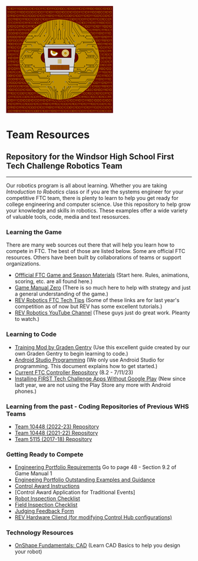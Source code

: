 <img src="https://github.com/WindsorHSRobotics/Team_Resources/blob/master/Logos/WHSROBO.png?raw=true" width="290" height="290">

# Team Resources

## Repository for the Windsor High School First Tech Challenge Robotics Team
---
Our robotics program is all about learning.  Whether you are taking <i>Introduction to Robotics</i> class or if you are the systems engineer for your competitive FTC team, there is plenty to learn to help you get ready for college engineering and computer science.  Use this repository to help grow your knowledge and skills in robotics.  These examples offer a wide variety of valuable tools, code, media and text resosurces.

### Learning the Game

There are many web sources out there that will help you learn how to compete in FTC.  The best of those are listed below.  Some are official FTC resources.  Others have been built by collaborations of teams or support organizations.

- [Offficial FTC Game and Season Materials](https://www.firstinspires.org/resource-library/ftc/game-and-season-info) (Start here.  Rules, animations, scoring, etc. are all found here.)
- [Game Manual Zero](https://gm0.org/en/latest/) (There is so much here to help with strategy and just a general understanding of the game.)
- [REV Robotics FTC Tech Tips](https://docs.revrobotics.com/docs/first-tech-challenge) (Some of these links are for last year's competition as of now but REV has some excellent tutorials.)
- [REV Robotics YouTube Channel](https://www.youtube.com/revrobotics) (These guys just do great work.  Pleanty to watch.)

### Learning to Code

- [Training Mod by Graden Gentry](https://github.com/GramGra07/WHS-FTC-GramGra07-Code_Training_Mod) (Use this excellent guide created by our own Graden Gentry to begin learning to code.)
- [Android Studio Programming](https://www.firstinspires.org/sites/default/files/uploads/resource_library/ftc/android-studio-guide.pdf) (We only use Android Studio for programming.  This document explains how to get started.)
- [Current FTC Controller Repository](https://github.com/FIRST-Tech-Challenge/FtcRobotController) (8.2 - 7/11/23)
- [Installing FIRST Tech Challenge Apps Without Google Play](http://firsttechchallenge.blogspot.com/2021/02/installing-ftc-apps-without-google-play.html) (New since ladt year, we are not using the Play Store any more with Android phones.)

### Learning from the past - Coding Repositories of Previous WHS Teams

- [Team 10448 (2022-23) Repository](https://github.com/WindsorHSRobotics/OLD_FtcRobotController-10448-2022-23)
- [Team 10448 (2021-22) Repository](https://github.com/GramGra07/FtcRobotController-10448-2021)
- [Team 5115 (2017-18) Repository](https://github.com/WindsorHSRobotics/team-5115_2017-18)

### Getting Ready to Compete

- [Engineering Portfolio Requirements](https://www.firstinspires.org/sites/default/files/uploads/resource_library/ftc/game-manual-part-1-traditional-events.pdf) Go to page 48 - Section 9.2 of Game Manual 1
- [Engineeing Portfolio Outstanding Examples and Guidance](https://github.com/WindsorHSRobotics/Team_Resources/blob/master/Engineering_Portfolio.md)
- [Control Award Instructions](https://www.firstinspires.org/sites/default/files/uploads/resource_library/ftc/control-award-instructions.pdf)
- [Control Award Application for Traditional Events]
- [Robot Inspection Checklist](https://www.firstinspires.org/sites/default/files/uploads/resource_library/ftc/robot-inspection-checklist.pdf)
- [Field Inspection Checklist](https://www.firstinspires.org/sites/default/files/uploads/resource_library/ftc/field-inspection-checklist.pdf)
- [Judging Feedback Form](https://www.firstinspires.org/sites/default/files/uploads/resource_library/ftc/judging-feedback-request-form.pdf)
- [REV Hardware Cliend (for modifying Control Hub configurations)](https://docs.revrobotics.com/rev-hardware-client/)

### Technology Resources

- [OnShape Fundamentals: CAD](https://learn.onshape.com/learn/learning-path/onshape-fundamentals-cad) (Learn CAD Basics to help you design your robot)
